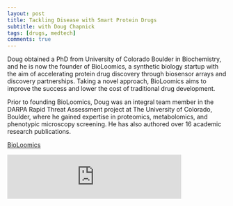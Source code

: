 ```yaml
---
layout: post
title: Tackling Disease with Smart Protein Drugs
subtitle: with Doug Chapnick
tags: [drugs, medtech]
comments: true
---
```


Doug obtained a PhD from University of Colorado Boulder in Biochemistry, and he is now the founder of BioLoomics, a synthetic biology startup with the aim of accelerating protein drug discovery through biosensor arrays and discovery partnerships. Taking a novel approach, BioLoomics aims to improve the success and lower the cost of traditional drug development.

Prior to founding BioLoomics, Doug was an integral team member in the DARPA Rapid Threat Assessment project at The University of Colorado, Boulder, where he gained expertise in proteomics, metabolomics, and phenotypic microscopy screening. He has also authored over 16 academic research publications.

[BioLoomics](https://www.bioloomics.com/)

<iframe src="https://anchor.fm/herethefuture/embed/episodes/016-Tackling-Disease-with-Smart-Protein-Drugs---Doug-Chapnick-epbvrf" height="102px" width="400px" frameborder="0" scrolling="no"></iframe>